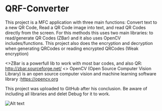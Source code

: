# QRF-Converter
This project is a MFC application with three main functions: Convert text to a new QR Code, Read a QR Code image into text, and read QR Codes directly from the screen. 
For this methods this  uses two main libraries: to read/generate QR Codes (ZBar) and it also uses OpenCV includes/functions. 
This project also does the encryption and decryption when generating QRCodes or reading encrypted QRCodes (Weak encryption)

<>ZBar is a powerfull lib to work with most bar codes, and also QR: http://zbar.sourceforge.net/
<> OpenCV (Open Source Computer Vision Library) is an open source computer vision and machine learning software library :https://opencv.org

This project was uploaded to GitHub after his conclusion. Be aware of including all libraries and delet Debug for it to work.

![Alt text](https://i.imgur.com/g6T9l1X.png "A sample screenshot")
